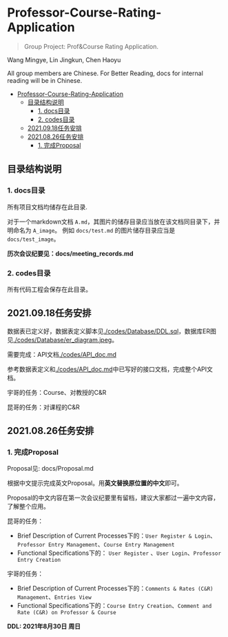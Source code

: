 # Professor-Course-Rating-Application
> Group Project: Prof&amp;Course Rating Application.

Wang Mingye, Lin Jingkun, Chen Haoyu

All group members are Chinese. For Better Reading, docs for internal reading will be in Chinese.


- [Professor-Course-Rating-Application](#professor-course-rating-application)
  - [目录结构说明](#目录结构说明)
    - [1. docs目录](#1-docs目录)
    - [2. codes目录](#2-codes目录)
  - [2021.09.18任务安排](#20210918任务安排)
  - [2021.08.26任务安排](#20210826任务安排)
    - [1. 完成Proposal](#1-完成proposal)


## 目录结构说明
### 1. docs目录
所有项目文档均储存在此目录.

对于一个markdown文档 `A.md`，其图片的储存目录应当放在该文档同目录下，并明命名为 `A_image`。 例如 `docs/test.md` 的图片储存目录应当是 `docs/test_image`。


**历次会议纪要见：docs/meeting_records.md**


### 2. codes目录

所有代码工程会保存在此目录。


## 2021.09.18任务安排

数据表已定义好，数据表定义脚本见[./codes/Database/DDL.sql](./codes/Database/DDL.sql)，数据库ER图见[./codes/Database/er_diagram.jpeg](./codes/Database/er_diagram.jpeg)。

需要完成：API文档[./codes/API_doc.md](./codes/API_doc.md)

参考数据表定义和[./codes/API_doc.md](./codes/API_doc.md)中已写好的接口文档，完成整个API文档。

宇哥的任务：Course、对教授的C&R

昆哥的任务：对课程的C&R


## 2021.08.26任务安排

### 1. 完成Proposal

Proposal见: docs/Proposal.md

根据中文提示完成英文Proposal。用**英文替换原位置的中文**即可。

Proposal的中文内容在第一次会议纪要里有留档，建议大家都过一遍中文内容，了解整个应用。

昆哥的任务：
- Brief Description of Current Processes下的：`User Register & Login`、`Professor Entry Management`、`Course Entry Management`
- Functional Specifications下的： `User Register`
、`User Login`、`Professor Entry Creation`

宇哥的任务：
- Brief Description of Current Processes下的：`Comments & Rates (C&R) Management`、`Entries View`
- Functional Specifications下的：`Course Entry Creation`、`Comment and Rate (C&R) on Professor & Course`

**DDL: 2021年8月30日 周日**
